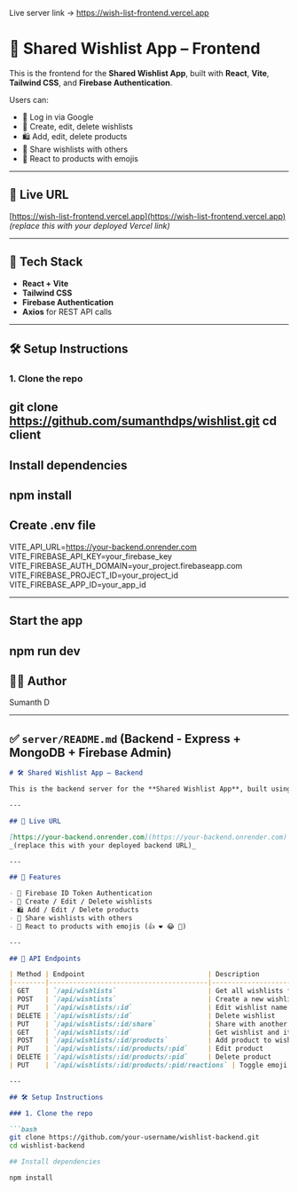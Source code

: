 Live server link ->  https://wish-list-frontend.vercel.app
# 🎁 Shared Wishlist App – Frontend

This is the frontend for the **Shared Wishlist App**, built with **React**, **Vite**, **Tailwind CSS**, and **Firebase Authentication**.

Users can:
- 🔐 Log in via Google
- 🎁 Create, edit, delete wishlists
- 🛍️ Add, edit, delete products
- 👥 Share wishlists with others
- 🎉 React to products with emojis

---

## 🔗 Live URL

[https://wish-list-frontend.vercel.app](https://wish-list-frontend.vercel.app)  
_(replace this with your deployed Vercel link)_

---

## 🚀 Tech Stack

- **React + Vite**
- **Tailwind CSS**
- **Firebase Authentication**
- **Axios** for REST API calls

---

## 🛠️ Setup Instructions

### 1. Clone the repo

git clone https://github.com/sumanthdps/wishlist.git
cd client
---
## Install dependencies
npm install
---
## Create .env file

VITE_API_URL=https://your-backend.onrender.com
VITE_FIREBASE_API_KEY=your_firebase_key
VITE_FIREBASE_AUTH_DOMAIN=your_project.firebaseapp.com
VITE_FIREBASE_PROJECT_ID=your_project_id
VITE_FIREBASE_APP_ID=your_app_id

---
## Start the app

npm run dev
---
## 👨‍💻 Author
Sumanth D

---

## ✅ `server/README.md` (Backend - Express + MongoDB + Firebase Admin)

```md
# 🛠️ Shared Wishlist App – Backend

This is the backend server for the **Shared Wishlist App**, built using **Node.js**, **Express**, **MongoDB**, and **Firebase Admin SDK** for secure token authentication.

---

## 🔗 Live URL

[https://your-backend.onrender.com](https://your-backend.onrender.com)  
_(replace this with your deployed backend URL)_

---

## 🔧 Features

- 🔐 Firebase ID Token Authentication
- 🎁 Create / Edit / Delete wishlists
- 🛍️ Add / Edit / Delete products
- 👥 Share wishlists with others
- 🎉 React to products with emojis (👍 ❤️ 😂 🤯)

---

## 🧪 API Endpoints

| Method | Endpoint                               | Description                    |
|--------|----------------------------------------|--------------------------------|
| GET    | `/api/wishlists`                       | Get all wishlists for user     |
| POST   | `/api/wishlists`                       | Create a new wishlist          |
| PUT    | `/api/wishlists/:id`                   | Edit wishlist name             |
| DELETE | `/api/wishlists/:id`                   | Delete wishlist                |
| PUT    | `/api/wishlists/:id/share`             | Share with another user email  |
| GET    | `/api/wishlists/:id`                   | Get wishlist and its products  |
| POST   | `/api/wishlists/:id/products`          | Add product to wishlist        |
| PUT    | `/api/wishlists/:id/products/:pid`     | Edit product                   |
| DELETE | `/api/wishlists/:id/products/:pid`     | Delete product                 |
| PUT    | `/api/wishlists/:id/products/:pid/reactions` | Toggle emoji reaction   |

---

## 🛠️ Setup Instructions

### 1. Clone the repo

```bash
git clone https://github.com/your-username/wishlist-backend.git
cd wishlist-backend

## Install dependencies

npm install
